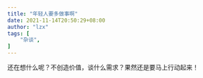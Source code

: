 ```yaml
---
title: "年轻人要多做事啊"
date: 2021-11-14T20:50:29+08:00
author: "lzx"
tags: [
    "杂谈",
]
---
```


还在想什么呢？不创造价值，谈什么需求？果然还是要马上行动起来！
